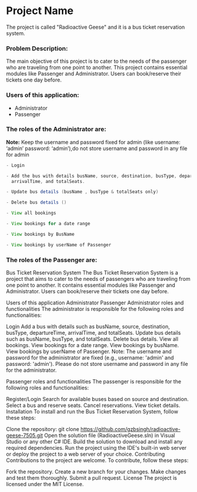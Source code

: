 

# Project Name

The project is called "Radioactive Geese" and it is a bus ticket reservation system. 



### Problem Description:

The main objective of this project is to cater to the needs of the passenger who are 
traveling from one point to another. This project contains essential modules like 
Passenger and Administrator. Users can book/reserve their tickets one day before.

### Users of this application:

- Administrator
- Passenger

### The roles of the Administrator are:

**Note:** Keep the username and password fixed for admin (like username: ‘admin’ password: ‘admin’),do not store username and password in any file for admin

```java
- Login

- Add the bus with details busName, source, destination, busType, departureTime, 
  arrivalTime, and totalSeats.

- Update bus details (busName , busType & totalSeats only)

- Delete bus details ()

- View all bookings

- View bookings for a date range

- View bookings by BusName

- View bookings by userName of Passenger
```

### The roles of the Passenger are:

Bus Ticket Reservation System
The Bus Ticket Reservation System is a project that aims to cater to the needs of passengers who are traveling from one point to another. It contains essential modules like Passenger and Administrator. Users can book/reserve their tickets one day before.

Users of this application
Administrator
Passenger
Administrator roles and functionalities
The administrator is responsible for the following roles and functionalities:

Login
Add a bus with details such as busName, source, destination, busType, departureTime, arrivalTime, and totalSeats.
Update bus details such as busName, busType, and totalSeats.
Delete bus details.
View all bookings.
View bookings for a date range.
View bookings by busName.
View bookings by userName of Passenger.
Note: The username and password for the administrator are fixed (e.g., username: 'admin' and password: 'admin'). Please do not store username and password in any file for the administrator.

Passenger roles and functionalities
The passenger is responsible for the following roles and functionalities:

Register/Login
Search for available buses based on source and destination.
Select a bus and reserve seats.
Cancel reservations.
View ticket details.
Installation
To install and run the Bus Ticket Reservation System, follow these steps:

Clone the repository: git clone https://github.com/gzbsingh/radioactive-geese-7505.git
Open the solution file (RadioactiveGeese.sln) in Visual Studio or any other C# IDE.
Build the solution to download and install any required dependencies.
Run the project using the IDE's built-in web server or deploy the project to a web server of your choice.
Contributing
Contributions to the project are welcome. To contribute, follow these steps:

Fork the repository.
Create a new branch for your changes.
Make changes and test them thoroughly.
Submit a pull request.
License
The project is licensed under the MIT License.
